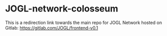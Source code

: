 # JOGL-network-colosseum
This is a redirection link towards the main repo for JOGL Network hosted on Gitlab: 
https://gitlab.com/JOGL/frontend-v0.1
